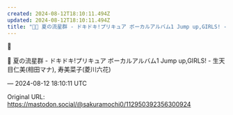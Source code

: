 ```yaml
---
created: 2024-08-12T18:10:11.494Z
updated: 2024-08-12T18:10:11.494Z
title: "🌠🎵 夏の流星群 - ドキドキ!プリキュア ボーカルアルバム1 Jump up,GIRLS! - 生天目仁美(相田マナ), 寿美菜子(菱川六花)[...]"
---
```


<p>🌠</p><p>🎵 夏の流星群 - ドキドキ!プリキュア ボーカルアルバム1 Jump up,GIRLS! - 生天目仁美(相田マナ), 寿美菜子(菱川六花)</p>

&mdash; 2024-08-12 18:10:11 UTC

Original URL: https://mastodon.social/@sakuramochi0/112950392356300924
